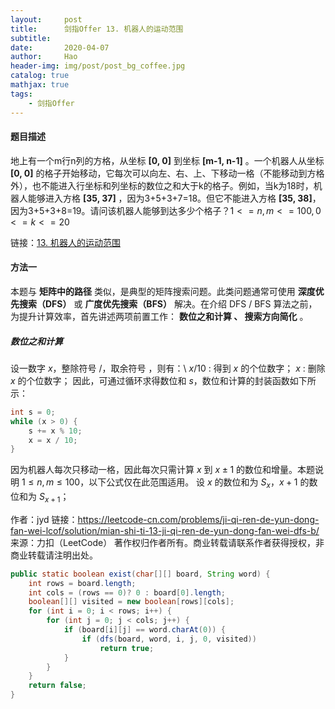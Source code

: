 ```yaml
---
layout:     post
title:      剑指Offer 13. 机器人的运动范围
subtitle:   
date:       2020-04-07
author:     Hao
header-img: img/post/post_bg_coffee.jpg
catalog: true
mathjax: true
tags:
    - 剑指Offer
---
```


#### 题目描述

地上有一个m行n列的方格，从坐标 **[0, 0]** 到坐标 **[m-1, n-1]** 。一个机器人从坐标 **[0, 0]** 的格子开始移动，它每次可以向左、右、上、下移动一格（不能移动到方格外），也不能进入行坐标和列坐标的数位之和大于k的格子。例如，当k为18时，机器人能够进入方格 **[35, 37]** ，因为3+5+3+7=18。但它不能进入方格 **[35, 38]**，因为3+5+3+8=19。请问该机器人能够到达多少个格子？$1 <= n,m <= 100, 0 <= k <= 20$

链接：[13. 机器人的运动范围](https://leetcode-cn.com/problems/ji-qi-ren-de-yun-dong-fan-wei-lcof)

#### 方法一

本题与 **矩阵中的路径** 类似，是典型的矩阵搜索问题。此类问题通常可使用 **深度优先搜索（DFS）** 或 **广度优先搜索（BFS）** 解决。在介绍 DFS / BFS 算法之前，为提升计算效率，首先讲述两项前置工作： **数位之和计算 、 搜索方向简化** 。

##### 数位之和计算

设一数字 $x$，整除符号 $/$，取余符号 $%$，则有：\\
   $x / 10$ : 得到 $x$ 的个位数字；
   $x % 10$ : 删除 $x$ 的个位数字；
因此，可通过循环求得数位和 $s$，数位和计算的封装函数如下所示：

```java
int s = 0;
while (x > 0) {
    s += x % 10;
    x = x / 10;
}
```

因为机器人每次只移动一格，因此每次只需计算 $x$ 到 $x \pm 1$ 的数位和增量。本题说明 $1 \leq n,m \leq 100$，以下公式仅在此范围适用。
设 $x$ 的数位和为 $S_x$，$x+1$ 的数位和为 $S_{x+1}$；
   


作者：jyd
链接：https://leetcode-cn.com/problems/ji-qi-ren-de-yun-dong-fan-wei-lcof/solution/mian-shi-ti-13-ji-qi-ren-de-yun-dong-fan-wei-dfs-b/
来源：力扣（LeetCode）
著作权归作者所有。商业转载请联系作者获得授权，非商业转载请注明出处。

```java
public static boolean exist(char[][] board, String word) {
    int rows = board.length;
    int cols = (rows == 0)? 0 : board[0].length;
    boolean[][] visited = new boolean[rows][cols];
    for (int i = 0; i < rows; i++) {
        for (int j = 0; j < cols; j++) {
            if (board[i][j] == word.charAt(0)) {
                if (dfs(board, word, i, j, 0, visited))
                    return true;
            }
        }
    }
    return false;
}

```